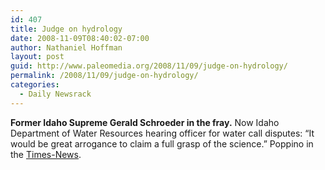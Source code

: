 ```yaml
---
id: 407
title: Judge on hydrology
date: 2008-11-09T08:40:02-07:00
author: Nathaniel Hoffman
layout: post
guid: http://www.paleomedia.org/2008/11/09/judge-on-hydrology/
permalink: /2008/11/09/judge-on-hydrology/
categories:
  - Daily Newsrack
---
```

**Former Idaho Supreme Gerald Schroeder in the fray.** Now Idaho Department of Water Resources hearing officer for water call disputes: &#8220;It would be great arrogance to claim a full grasp of the science.&#8221; Poppino in the [Times-News](http://www.magicvalley.com/articles/2008/11/09/news/local_state/148391.txt).